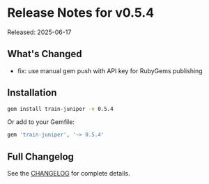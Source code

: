 # Release Notes for v0.5.4

Released: 2025-06-17

## What's Changed

- fix: use manual gem push with API key for RubyGems publishing

## Installation

```bash
gem install train-juniper -v 0.5.4
```

Or add to your Gemfile:

```ruby
gem 'train-juniper', '~> 0.5.4'
```

## Full Changelog

See the [CHANGELOG](/CHANGELOG/) for complete details.
